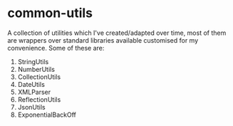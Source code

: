 # common-utils
A collection of utilities which I've created/adapted over time, most of them are wrappers over standard
libraries available customised for my convenience. Some of these are:
1) StringUtils
2) NumberUtils
3) CollectionUtils
4) DateUtils
5) XMLParser
6) ReflectionUtils
7) JsonUtils
8) ExponentialBackOff
